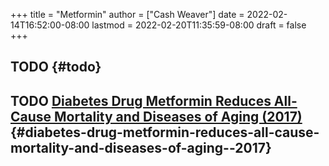 +++
title = "Metformin"
author = ["Cash Weaver"]
date = 2022-02-14T16:52:00-08:00
lastmod = 2022-02-20T11:35:59-08:00
draft = false
+++

## TODO {#todo}


## <span class="org-todo todo TODO">TODO</span> [Diabetes Drug Metformin Reduces All-Cause Mortality and Diseases of Aging (2017)](https://pubmed.ncbi.nlm.nih.gov/28802803/) {#diabetes-drug-metformin-reduces-all-cause-mortality-and-diseases-of-aging--2017}
